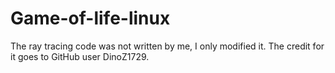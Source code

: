 # Game-of-life-linux

The ray tracing code was not written by me, I only modified it. The credit for it goes to GitHub user DinoZ1729.
